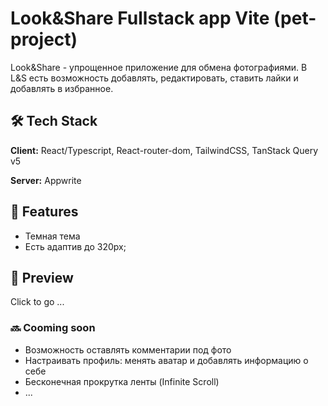 # Look&Share Fullstack app Vite (pet-project)
Look&Share - упрощенное приложение для обмена фотографиями. В L&S есть возможность добавлять, редактировать, ставить лайки и добавлять в избранное. 
<!-- На данный момент версия ограничена и доступна только для просмотра. -->

## 🛠 Tech Stack
**Client:** React/Typescript, React-router-dom, TailwindCSS, TanStack Query v5

**Server:** Appwrite

## 📃 Features
- Темная тема
- Есть адаптив до 320px;

## 🔭 Preview
Click to go ...

### 🔜 Cooming soon

- Возможность оставлять комментарии под фото
- Настраивать профиль: менять аватар и добавлять информацию о себе
- Бесконечная прокрутка ленты (Infinite Scroll)
- ...